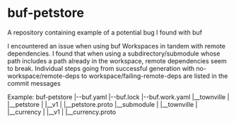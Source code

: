 # buf-petstore
A repository containing example of a potential bug I found with buf

I encountered an issue when using buf Workspaces in tandem with remote dependencies.
I found that when using a subdirectory/submodule whose path includes a path already in the workspace, remote dependencies seem to break.
Individual steps going from successful generation with no-workspace/remote-deps to workspace/failing-remote-deps are listed in the commit messages

Example:
buf-petstore
|--buf.yaml
|--buf.lock
|--buf.work.yaml
|\_\_townville
|  |\_\_petstore
|    |\_\_v1
|      |\_\_petstore.proto
|\_\_submodule
|  |\_\_townville
|    |\_\_currency
|      |\_\_v1
|        |\_\_currency.proto

